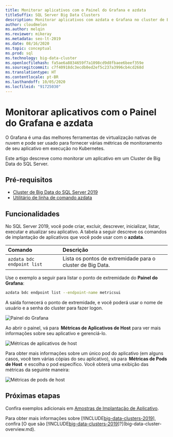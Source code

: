 ```yaml
---
title: Monitorar aplicativos com o Painel do Grafana e azdata
titleSuffix: SQL Server Big Data Clusters
description: Monitorar aplicativos com azdata e Grafana no cluster de Big Data do SQL Server 2019.
author: cloudmelon
ms.author: melqin
ms.reviewer: mikeray
ms.metadata: seo-lt-2019
ms.date: 08/16/2020
ms.topic: conceptual
ms.prod: sql
ms.technology: big-data-cluster
ms.openlocfilehash: fa5ae6a8834659f7a1098cd9d8fbaee6beef359e
ms.sourcegitcommit: c7f40918dc3ecdb0ed2ef5c237a3996cb4cd268d
ms.translationtype: HT
ms.contentlocale: pt-BR
ms.lasthandoff: 10/05/2020
ms.locfileid: "91725030"
---
```

# <a name="monitor-applications-with-azdata-and-grafana-dashboard"></a>Monitorar aplicativos com o Painel do Grafana e azdata

O Grafana é uma das melhores ferramentas de virtualização nativas de nuvem e pode ser usado para fornecer várias métricas de monitoramento de seu aplicativo em execução no Kubernetes.  

Este artigo descreve como monitorar um aplicativo em um Cluster de Big Data do SQL Server.

## <a name="prerequisites"></a>Pré-requisitos

- [Cluster de Big Data do SQL Server 2019](deployment-guidance.md)
- [Utilitário de linha de comando azdata](../azdata/install/deploy-install-azdata.md)

## <a name="capabilities"></a>Funcionalidades

No SQL Server 2019, você pode criar, excluir, descrever, inicializar, listar, executar e atualizar seu aplicativo. A tabela a seguir descreve os comandos de implantação de aplicativos que você pode usar com o **azdata**.

|Comando |Descrição |
|:---|:---|
|`azdata bdc endpoint list` | Lista os pontos de extremidade para o cluster de Big Data. |


Use o exemplo a seguir para listar o ponto de extremidade do **Painel do Grafana**:

```bash
azdata bdc endpoint list --endpoint-name metricsui 
```

A saída fornecerá o ponto de extremidade, e você poderá usar o nome de usuário e a senha do cluster para fazer logon. 

![Painel do Grafana](media/big-data-cluster-monitor-apps/grafana-dashboard-endpoint.png)


Ao abrir o painel, vá para  **Métricas de Aplicativos de Host** para ver mais informações sobre seu aplicativo e gerenciá-lo.  

![Métricas de aplicativos de host](media/big-data-cluster-monitor-apps/host-apps-metrics.png)


Para obter mais informações sobre um único pod do aplicativo (em alguns casos, você tem várias cópias do seu aplicativo), vá para  **Métricas de Pods de Host**  e escolha o pod específico. Você obterá uma exibição das métricas da seguinte maneira:  

![Métricas de pods de host](media/big-data-cluster-monitor-apps/host-pods-metrics.png) 


## <a name="next-steps"></a>Próximas etapas

Confira exemplos adicionais em [Amostras de Implantação de Aplicativo](https://aka.ms/sql-app-deploy).

Para obter mais informações sobre [!INCLUDE[big-data-clusters-2019](../includes/ssbigdataclusters-ss-nover.md)], confira [O que são [!INCLUDE[big-data-clusters-2019](../includes/ssbigdataclusters-ver15.md)]?](big-data-cluster-overview.md).